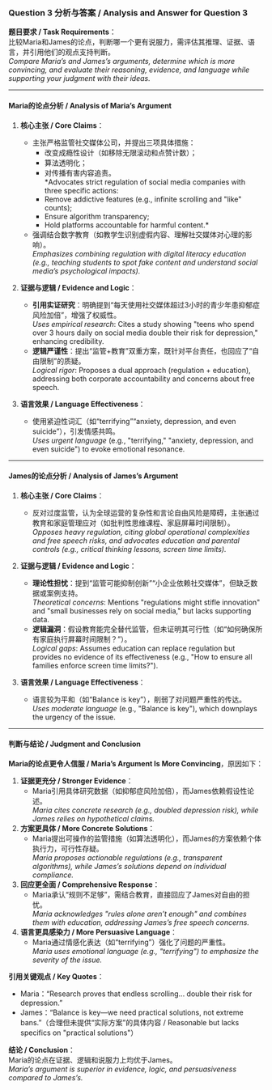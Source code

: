 ### **Question 3 分析与答案 / Analysis and Answer for Question 3**  
**题目要求 / Task Requirements**：  
比较Maria和James的论点，判断哪一个更有说服力，需评估其推理、证据、语言，并引用他们的观点支持判断。  
*Compare Maria’s and James’s arguments, determine which is more convincing, and evaluate their reasoning, evidence, and language while supporting your judgment with their ideas.*  

---

#### **Maria的论点分析 / Analysis of Maria’s Argument**  
1. **核心主张 / Core Claims**：  
   - 主张严格监管社交媒体公司，并提出三项具体措施：  
     - 改变成瘾性设计（如移除无限滚动和点赞计数）；  
     - 算法透明化；  
     - 对传播有害内容追责。  
     *Advocates strict regulation of social media companies with three specific actions:  
     - Remove addictive features (e.g., infinite scrolling and "like" counts);  
     - Ensure algorithm transparency;  
     - Hold platforms accountable for harmful content.*  
   - 强调结合数字教育（如教学生识别虚假内容、理解社交媒体对心理的影响）。  
     *Emphasizes combining regulation with digital literacy education (e.g., teaching students to spot fake content and understand social media’s psychological impacts).*  

2. **证据与逻辑 / Evidence and Logic**：  
   - **引用实证研究**：明确提到“每天使用社交媒体超过3小时的青少年患抑郁症风险加倍”，增强了权威性。  
     *Uses empirical research*: Cites a study showing "teens who spend over 3 hours daily on social media double their risk for depression," enhancing credibility.  
   - **逻辑严谨性**：提出“监管+教育”双重方案，既针对平台责任，也回应了“自由限制”的质疑。  
     *Logical rigor*: Proposes a dual approach (regulation + education), addressing both corporate accountability and concerns about free speech.  

3. **语言效果 / Language Effectiveness**：  
   - 使用紧迫性词汇（如“terrifying”“anxiety, depression, and even suicide”），引发情感共鸣。  
     *Uses urgent language* (e.g., "terrifying," "anxiety, depression, and even suicide") to evoke emotional resonance.  

---

#### **James的论点分析 / Analysis of James’s Argument**  
1. **核心主张 / Core Claims**：  
   - 反对过度监管，认为全球运营的复杂性和言论自由风险是障碍，主张通过教育和家庭管理应对（如批判性思维课程、家庭屏幕时间限制）。  
     *Opposes heavy regulation, citing global operational complexities and free speech risks, and advocates education and parental controls (e.g., critical thinking lessons, screen time limits).*  

2. **证据与逻辑 / Evidence and Logic**：  
   - **理论性担忧**：提到“监管可能抑制创新”“小企业依赖社交媒体”，但缺乏数据或案例支持。  
     *Theoretical concerns*: Mentions "regulations might stifle innovation" and "small businesses rely on social media," but lacks supporting data.  
   - **逻辑漏洞**：假设教育能完全替代监管，但未证明其可行性（如“如何确保所有家庭执行屏幕时间限制？”）。  
     *Logical gaps*: Assumes education can replace regulation but provides no evidence of its effectiveness (e.g., "How to ensure all families enforce screen time limits?").  

3. **语言效果 / Language Effectiveness**：  
   - 语言较为平和（如“Balance is key”），削弱了对问题严重性的传达。  
     *Uses moderate language* (e.g., "Balance is key"), which downplays the urgency of the issue.  

---

#### **判断与结论 / Judgment and Conclusion**  
**Maria的论点更令人信服 / Maria’s Argument Is More Convincing**，原因如下：  
1. **证据更充分 / Stronger Evidence**：  
   - Maria引用具体研究数据（如抑郁症风险加倍），而James依赖假设性论述。  
     *Maria cites concrete research (e.g., doubled depression risk), while James relies on hypothetical claims.*  
2. **方案更具体 / More Concrete Solutions**：  
   - Maria提出可操作的监管措施（如算法透明化），而James的方案依赖个体执行力，可行性存疑。  
     *Maria proposes actionable regulations (e.g., transparent algorithms), while James’s solutions depend on individual compliance.*  
3. **回应更全面 / Comprehensive Response**：  
   - Maria承认“规则不足够”，需结合教育，直接回应了James对自由的担忧。  
     *Maria acknowledges "rules alone aren’t enough" and combines them with education, addressing James’s free speech concerns.*  
4. **语言更具感染力 / More Persuasive Language**：  
   - Maria通过情感化表达（如“terrifying”）强化了问题的严重性。  
     *Maria uses emotional language (e.g., "terrifying") to emphasize the severity of the issue.*  

**引用关键观点 / Key Quotes**：  
- Maria：“Research proves that endless scrolling... double their risk for depression.”  
- James：“Balance is key—we need practical solutions, not extreme bans.”（合理但未提供“实际方案”的具体内容 / Reasonable but lacks specifics on "practical solutions"）  

**结论 / Conclusion**：  
Maria的论点在证据、逻辑和说服力上均优于James。  
*Maria’s argument is superior in evidence, logic, and persuasiveness compared to James’s.*
